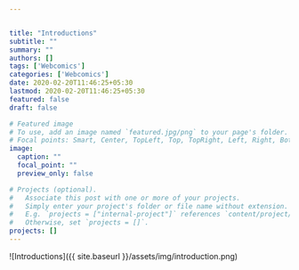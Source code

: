 ```yaml
---


title: "Introductions"
subtitle: ""
summary: ""
authors: []
tags: ['Webcomics']
categories: ['Webcomics']
date: 2020-02-20T11:46:25+05:30
lastmod: 2020-02-20T11:46:25+05:30
featured: false
draft: false

# Featured image
# To use, add an image named `featured.jpg/png` to your page's folder.
# Focal points: Smart, Center, TopLeft, Top, TopRight, Left, Right, BottomLeft, Bottom, BottomRight.
image:
  caption: ""
  focal_point: ""
  preview_only: false

# Projects (optional).
#   Associate this post with one or more of your projects.
#   Simply enter your project's folder or file name without extension.
#   E.g. `projects = ["internal-project"]` references `content/project/deep-learning/index.md`.
#   Otherwise, set `projects = []`.
projects: []
---
```


![Introductions]({{ site.baseurl }}/assets/img/introduction.png)


